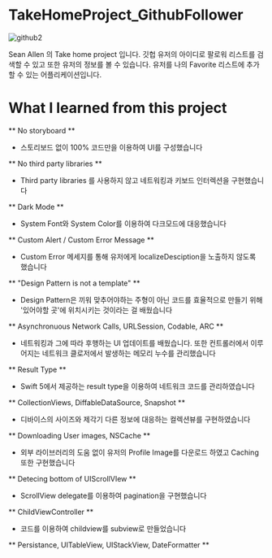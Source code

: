 # TakeHomeProject_GithubFollower
![github2](https://user-images.githubusercontent.com/61834038/121122236-09afe180-c85c-11eb-9dfd-e58b57c1b39f.png)

Sean Allen 의 Take home project 입니다. 
깃헙 유저의 아이디로 팔로워 리스트를 검색할 수 있고 또한 유저의 정보를 볼 수 있습니다.
유저를 나의 Favorite 리스트에 추가할 수 있는 어플리케이션입니다.

# What I learned from this project

** No storyboard **
  - 스토리보드 없이 100% 코드만을 이용하여 UI를 구성했습니다

** No third party libraries **
  - Third party libraries 를 사용하지 않고 네트워킹과 키보드 인터렉션을 구현했습니다

** Dark Mode **
  - System Font와 System Color를 이용하여 다크모드에 대응했습니다

** Custom Alert / Custom Error Message **
  - Custom Error 메세지를 통해 유저에게 localizeDesciption을 노출하지 않도록 했습니다

** "Design Pattern is not a template" **
  - Design Pattern은 끼워 맞추어야하는 주형이 아닌 코드를 효율적으로 만들기 위해 '있어야할 곳'에 위치시키는 것이라는 걸 배웠습니다

** Asynchronuous Network Calls, URLSession, Codable, ARC **
  - 네트워킹과 그에 따라 후행하는 UI 업데이트를 배웠습니다. 또한 컨트롤러에서 이루어지는 네트워크 클로저에서 발생하는 메모리 누수를 관리했습니다

** Result Type **
  - Swift 5에서 제공하는 result type을 이용하여 네트워크 코드를 관리하였습니다

** CollectionViews, DiffableDataSource, Snapshot **
  - 디바이스의 사이즈와 제각기 다른 정보에 대응하는 컬렉션뷰를 구현하였습니다

** Downloading User images, NSCache **
  - 외부 라이브러리의 도움 없이 유저의 Profile Image를 다운로드 하였고 Caching 또한 구현했습니다

** Detecing bottom of UIScrollVIew **
  - ScrollView delegate를 이용하여 pagination을 구현했습니다

** ChildViewController **
  - 코드를 이용하여 childview를 subview로 만들었습니다

** Persistance, UITableView, UIStackView, DateFormatter **
